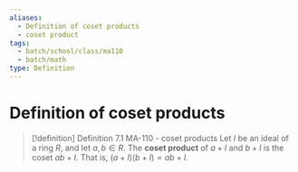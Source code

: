 ```yaml
---
aliases:
  - Definition of coset products
  - coset product
tags:
  - batch/school/class/ma110
  - batch/math
type: Definition
---
```

# Definition of coset products

> [!definition] Definition 7.1 MA-110 - coset products
> Let $I$ be an ideal of a ring $R$, and let $a,b \in R$. The **coset product** of $a+I$ and $b+I$ is the coset $ab+ I$. That is, $(a+I)(b+I)=ab+I$.

